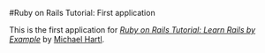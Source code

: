 #Ruby on Rails Tutorial: First application

This is the first application for
[*Ruby on Rails Tutorial: Learn Rails by Example*](http://railstutorial.org/)
by [Michael Hartl](http://michaelhartl.com/).
